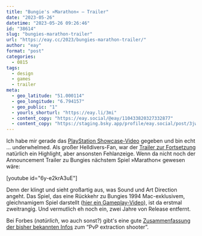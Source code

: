 ```yaml
---
title: "Bungie's »Marathon« – Trailer"
date: "2023-05-26"
datetime: "2023-05-26 09:26:46"
id: "38614"
slug: "bungies-marathon-trailer"
url: "https://eay.cc/2023/bungies-marathon-trailer/"
author: "eay"
format: "post"
categories:
  - 0815
tags:
  - design
  - games
  - trailer
meta:
  - geo_latitude: "51.000114"
  - geo_longitude: "6.794157"
  - geo_public: "1"
  - yourls_shorturl: "https://eay.li/3mi"
  - content_copy: "https://eay.social/@eay/110433820327332877"
  - content_copy: "https://staging.bsky.app/profile/eay.social/post/3jwmjy75grm2b"
---
```


Ich habe mir gerade das [PlayStation Showcase-Video](https://www.youtube.com/watch?v=D4EKydVVvHk) gegeben und bin echt ... underwhelmed. Als großer Helldivers-Fan, war der [Trailer zur Fortsetzung](https://www.youtube.com/watch?v=rE7KTE28HrA) natürlich ein Highlight, aber ansonsten Fehlanzeige. Wenn da nicht noch der Announcement Trailer zu Bungies nächstem Spiel »Marathon« gewesen wäre:

\[youtube id="6y-e2krA3uE"\]

Denn der klingt und sieht großartig aus, was Sound und Art Direction angeht. Das Spiel, das eine Rückkehr zu Bungies 1994 Mac-exklusivem, gleichnamigem Spiel darstellt ([hier ein Gameplay-Video](https://www.youtube.com/watch?v=zNDARJ-eAqU)), ist da erstmal zweitrangig. Und vermutlich eh noch ein, zwei Jahre von Release entfernt.

Bei Forbes (_natürlich_, wo auch sonst?) gibt's eine gute [Zusammenfassung der bisher bekannten Infos](https://www.forbes.com/sites/paultassi/2023/05/25/everything-we-know-about-marathon-bungies-mystery-game-revealed-at-last/) zum “PvP extraction shooter”.
